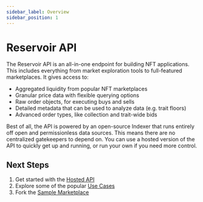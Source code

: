 ```yaml
---
sidebar_label: Overview
sidebar_position: 1
---
```


# Reservoir API

The Reservoir API is an all-in-one endpoint for building NFT applications. This includes everything from market exploration tools to full-featured marketplaces. It gives access to:

- Aggregated liquidity from popular NFT marketplaces
- Granular price data with flexible querying options
- Raw order objects, for executing buys and sells
- Detailed metadata that can be used to analyze data (e.g. trait floors)
- Advanced order types, like collection and trait-wide bids

Best of all, the API is powered by an open-source Indexer that runs entirely off open and permissionless data sources. This means there are no centralized gatekeepers to depend on. You can use a hosted version of the API to quickly get up and running, or run your own if you need more control.

## Next Steps

1) Get started with the [Hosted API](https://reservoirprotocol.github.io/docs/api/hosted-api/)  
2) Explore some of the popular [Use Cases](https://reservoirprotocol.github.io/docs/api/use-cases/get-token-prices/)  
3) Fork the [Sample Marketplace](https://github.com/reservoirprotocol/sample-marketplace)



